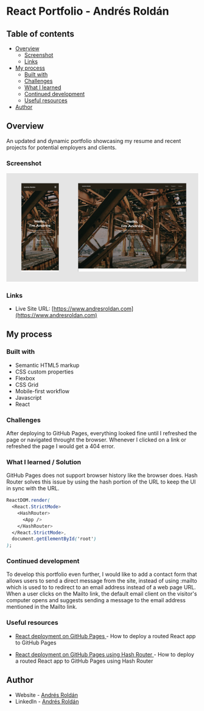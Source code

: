 # React Portfolio - Andrés Roldán


## Table of contents

- [Overview](#overview)
  - [Screenshot](#screenshot)
  - [Links](#links)
- [My process](#my-process)
  - [Built with](#built-with)
  - [Challenges](#challenges)
  - [What I learned](#what-i-learned)
  - [Continued development](#continued-development)
  - [Useful resources](#useful-resources)
- [Author](#author)


## Overview

An updated and dynamic portfolio showcasing my resume and recent projects for potential employers and clients.

### Screenshot

![](./src/images/portfolio-screenshot-1.png)


### Links

- Live Site URL: [https://www.andresroldan.com](https://www.andresroldan.com)

## My process

### Built with

- Semantic HTML5 markup
- CSS custom properties
- Flexbox
- CSS Grid
- Mobile-first workflow
- Javascript
- React


### Challenges

After deploying to GitHub Pages, everything looked fine until I refreshed the page or navigated throught the browser. Whenever I clicked on a link or refreshed the page I would get a 404 error.  

### What I learned / Solution 

GitHub Pages does not support browser history like the browser does. Hash Router solves this issue by using the hash portion of the URL to keep the UI in sync with the URL. 


```css
ReactDOM.render(
  <React.StrictMode>
    <HashRouter>
      <App />
    </HashRouter>
  </React.StrictMode>,
  document.getElementById('root')
);
```



### Continued development

To develop this portfolio even further, I would like to add a contact form that allows users to send a direct message from the site, instead of using :mailto which is used to to redirect to an email address instead of a web page URL. When a user clicks on the Mailto link, the default email client on the visitor's computer opens and suggests sending a message to the email address mentioned in the Mailto link.


### Useful resources

- [React deployment on GitHub Pages ](https://create-react-app.dev/docs/deployment/#github-pages-https-pagesgithubcom) - How to deploy a routed React app to GitHub Pages

- [React deployment on GitHub Pages using Hash Router ](https://www.freecodecamp.org/news/deploy-a-react-app-to-github-pages/) - How to deploy a routed React app to GitHub Pages using Hash Router


## Author

- Website - [Andrés Roldán](https://www.andresroldan.com)
- LinkedIn - [Andrés Roldán](https://www.linkedin.com/in/andresroldan23/)
